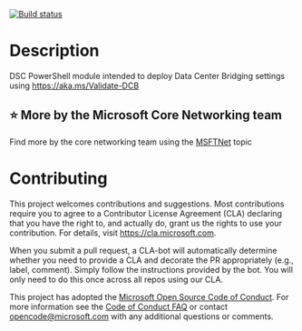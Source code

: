 [![Build status](https://ci.appveyor.com/api/projects/status/ya71jrmcb651gqhh?svg=true)](https://ci.appveyor.com/project/MSFTCoreNet/start-cpuburn)

# Description

DSC PowerShell module intended to deploy Data Center Bridging settings using https://aka.ms/Validate-DCB

## :star: More by the Microsoft Core Networking team

Find more by the core networking team using the [MSFTNet](https://github.com/topics/msftnet) topic

# Contributing

This project welcomes contributions and suggestions.  Most contributions require you to agree to a
Contributor License Agreement (CLA) declaring that you have the right to, and actually do, grant us
the rights to use your contribution. For details, visit https://cla.microsoft.com.

When you submit a pull request, a CLA-bot will automatically determine whether you need to provide
a CLA and decorate the PR appropriately (e.g., label, comment). Simply follow the instructions
provided by the bot. You will only need to do this once across all repos using our CLA.

This project has adopted the [Microsoft Open Source Code of Conduct](https://opensource.microsoft.com/codeofconduct/).
For more information see the [Code of Conduct FAQ](https://opensource.microsoft.com/codeofconduct/faq/) or
contact [opencode@microsoft.com](mailto:opencode@microsoft.com) with any additional questions or comments.
